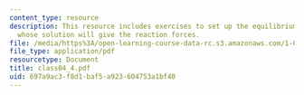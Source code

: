 ```yaml
---
content_type: resource
description: This resource includes exercises to set up the equilibrium equations
  whose solution will give the reaction forces.
file: /media/https%3A/open-learning-course-data-rc.s3.amazonaws.com/1-050-solid-mechanics-fall-2004/697a9ac3f8d1baf5a923604753a1bf40_class04_4.pdf
file_type: application/pdf
resourcetype: Document
title: class04_4.pdf
uid: 697a9ac3-f8d1-baf5-a923-604753a1bf40
---
```

